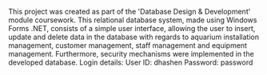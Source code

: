 This project was created as part of the 'Database Design & Development' module coursework. This relational database system, made using Windows Forms .NET, consists of a simple user interface, allowing the user to insert, update and delete data in the database with regards to aquarium installation management, customer management, staff management and equipment management. Furthermore, security mechanisms were implemented in the developed database.
Login details:
User ID: dhashen
Password: password
